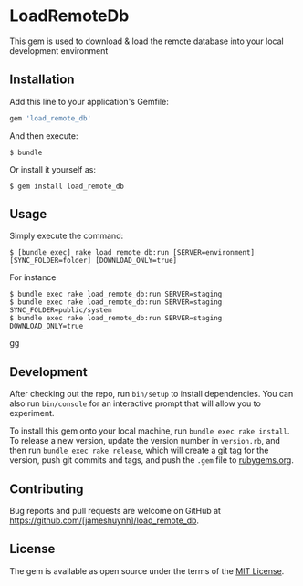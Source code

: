 # LoadRemoteDb

This gem is used to download & load the remote database into your local development environment

## Installation

Add this line to your application's Gemfile:

```ruby
gem 'load_remote_db'
```

And then execute:

    $ bundle

Or install it yourself as:

    $ gem install load_remote_db




## Usage

Simply execute the command:

    $ [bundle exec] rake load_remote_db:run [SERVER=environment] [SYNC_FOLDER=folder] [DOWNLOAD_ONLY=true]

For instance

    $ bundle exec rake load_remote_db:run SERVER=staging
    $ bundle exec rake load_remote_db:run SERVER=staging SYNC_FOLDER=public/system
    $ bundle exec rake load_remote_db:run SERVER=staging DOWNLOAD_ONLY=true


gg
## Development

After checking out the repo, run `bin/setup` to install dependencies. You can also run `bin/console` for an interactive prompt that will allow you to experiment.

To install this gem onto your local machine, run `bundle exec rake install`. To release a new version, update the version number in `version.rb`, and then run `bundle exec rake release`, which will create a git tag for the version, push git commits and tags, and push the `.gem` file to [rubygems.org](https://rubygems.org).




## Contributing

Bug reports and pull requests are welcome on GitHub at https://github.com/[jameshuynh]/load_remote_db.



## License

The gem is available as open source under the terms of the [MIT License](http://opensource.org/licenses/MIT).




